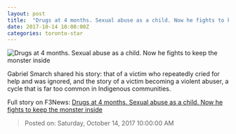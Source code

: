 ```yaml
---
layout: post
title:  "Drugs at 4 months. Sexual abuse as a child. Now he fights to keep the monster inside"
date: 2017-10-14 10:00:00Z
categories: toronto-star
---
```


![Drugs at 4 months. Sexual abuse as a child. Now he fights to keep the monster inside](https://www.thestar.com/content/dam/thestar/news/insight/2017/10/14/drugs-at-4-months-sexual-abuse-as-a-child-now-he-fights-to-keep-the-monster-inside/_1_main_gabriel_smarch.jpg)

Gabriel Smarch shared his story: that of a victim who repeatedly cried for help and was ignored, and the story of a victim becoming a violent abuser, a cycle that is far too common in Indigenous communities.


Full story on F3News: [Drugs at 4 months. Sexual abuse as a child. Now he fights to keep the monster inside](http://www.f3nws.com/n/PgCMJD)

> Posted on: Saturday, October 14, 2017 10:00:00 AM
